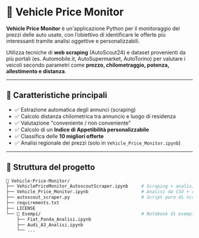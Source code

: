 # 🚗 Vehicle Price Monitor

**Vehicle Price Monitor** è un'applicazione Python per il monitoraggio dei prezzi delle auto usate, con l’obiettivo di identificare le offerte più interessanti tramite analisi oggettive e personalizzabili.

Utilizza tecniche di **web scraping** (AutoScout24) e dataset provenienti da più portali (es. Automobile.it, AutoSupermarket, AutoTorino) per valutare i veicoli secondo parametri come **prezzo, chilometraggio, potenza, allestimento e distanza**.

---

## 📌 Caratteristiche principali

- ✅ Estrazione automatica degli annunci (scraping)
- ✅ Calcolo distanza chilometrica tra annuncio e luogo di residenza
- ✅ Valutazione "conveniente / non conveniente"
- ✅ Calcolo di un **Indice di Appetibilità personalizzabile**
- ✅ Classifica delle **10 migliori offerte**
- ✅ Analisi regionale dei prezzi (solo in `Vehicle_Price_Monitor.ipynb`)

---

## 📂 Struttura del progetto

```bash
📁 Vehicle-Price-Monitor/
├── VehiclePriceMonitor_AutoscoutScraper.ipynb     # Scraping + analisi per Mercedes Classe A
├── Vehicle_Price_Monitor.ipynb                    # Analisi da CSV + confronto prezzi regionali
├── autoscout_scraper.py                           # Script puro di scraping AutoScout24
├── requirements.txt
├── LICENSE
└── 📁 Esempi/                                      # Notebook di esempio per altri modelli
    ├── Fiat_Panda_Analisi.ipynb
    ├── Audi_A3_Analisi.ipynb
    └── ...
